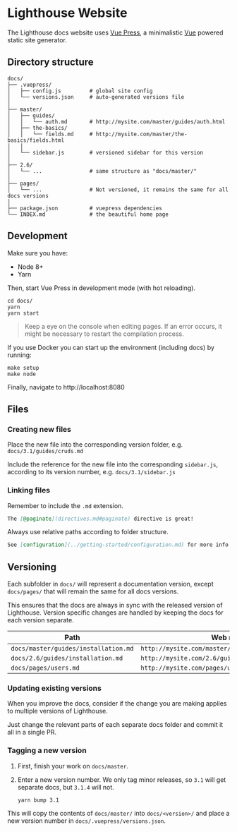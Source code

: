 # Lighthouse Website

The Lighthouse docs website uses [Vue Press](https://vuepress.vuejs.org),
a minimalistic [Vue](https://vuejs.org/) powered static site generator.

## Directory structure

```
docs/
├── .vuepress/
│   ├── config.js         # global site config
│   └── versions.json     # auto-generated versions file
│
├── master/
│   ├── guides/
│   │   └── auth.md       # http://mysite.com/master/guides/auth.html
│   ├── the-basics/
│   │   └── fields.md     # http://mysite.com/master/the-basics/fields.html
│   │
│   └── sidebar.js        # versioned sidebar for this version
│
├── 2.6/
│   └── ...               # same structure as "docs/master/"
│
├── pages/
│   └── ...               # Not versioned, it remains the same for all docs versions
│
├── package.json          # vuepress dependencies
└── INDEX.md              # the beautiful home page
```

## Development

Make sure you have:

- Node 8+
- Yarn

Then, start Vue Press in development mode (with hot reloading).

    cd docs/
    yarn
    yarn start

> Keep a eye on the console when editing pages.
> If an error occurs, it might be necessary to restart the compilation process.

If you use Docker you can start up the environment (including docs) by running:

    make setup
    make node

Finally, navigate to http://localhost:8080

## Files

### Creating new files

Place the new file into the corresponding version folder,
e.g. `docs/3.1/guides/cruds.md`

Include the reference for the new file into the corresponding `sidebar.js`,
according to its version number, e.g. `docs/3.1/sidebar.js`

### Linking files

Remember to include the `.md` extension.

```md
The [@paginate](directives.md#paginate) directive is great!
```

Always use relative paths according to folder structure.

```md
See [configuration](../getting-started/configuration.md) for more info.
```

## Versioning

Each subfolder in `docs/` will represent a documentation version,
except `docs/pages/` that will remain the same for all docs versions.

This ensures that the docs are always in sync with the released version of Lighthouse.
Version specific changes are handled by keeping the docs for each version separate.

| Path                                 | Web route                                           |
| ------------------------------------ | --------------------------------------------------- |
| `docs/master/guides/installation.md` | `http://mysite.com/master/guides/installation.html` |
| `docs/2.6/guides/installation.md`    | `http://mysite.com/2.6/guides/installation.html`    |
| `docs/pages/users.md`                | `http://mysite.com/pages/users.html`                |

### Updating existing versions

When you improve the docs, consider if the change you are making applies to
multiple versions of Lighthouse.

Just change the relevant parts of each separate docs folder and commit it all
in a single PR.

### Tagging a new version

1.  First, finish your work on `docs/master`.

1.  Enter a new version number. We only tag minor releases, so `3.1` will get separate
    docs, but `3.1.4` will not.

        yarn bump 3.1

This will copy the contents of `docs/master/` into `docs/<version>/`
and place a new version number in `docs/.vuepress/versions.json`.

